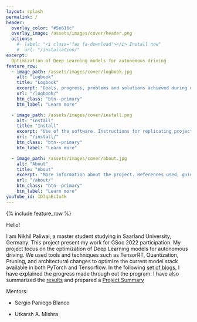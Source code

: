 ```yaml
---
layout: splash
permalink: /
header:
  overlay_color: "#5e616c"
  overlay_image: /assets/images/cover/header.png
  actions:
    #- label: "<i class='fas fa-download'></i> Install now"
    #  url: "/installation/"
excerpt: 
  Optimization of Deep Learning models for autonomous driving
feature_row:
  - image_path: /assets/images/cover/logbook.jpg
    alt: "Logbook"
    title: "Logbook"
    excerpt: "Goals, progress, problems and solutions achieved during development"
    url: "/logbook/"
    btn_class: "btn--primary"
    btn_label: "Learn more"

  - image_path: /assets/images/cover/install.png
    alt: "Install"
    title: "Install"
    excerpt: "Use of the software. Instructions for replicating project content."
    url: "/install/"
    btn_class: "btn--primary"
    btn_label: "Learn more"

  - image_path: /assets/images/cover/about.jpg
    alt: "About"
    title: "About"
    excerpt: "More information about the project. References used, guides, articles, etc."
    url: "/about/"
    btn_class: "btn--primary"
    btn_label: "Learn more"   
youTube_id: ID7qaEcIu4k
---
```


{% include feature_row %}

Hello!

I am Nikhil Paliwal, a master student studying in Saarland University, Germany. This project present my work for GSoc 2022 participation. My project focus on the optimization of Deep Learning models for autonomous driving. We used tools and techniques such as TensorRT, Quantization, Pruning, and architectural changes to optimize the current model stack available in both PyTorch and Tensorflow. In the following [set of blogs](https://theroboticsclub.github.io/gsoc2022-Nikhil_Paliwal/logbook/), I have explained the progress made through out the program. I have also summarized the [results](https://theroboticsclub.github.io/gsoc2022-Nikhil_Paliwal/gsoc/Results-Summary/) and prepared a [Project Summary](https://theroboticsclub.github.io/gsoc2022-Nikhil_Paliwal/gsoc/Project-Summary/)

Mentors:

* Sergio Paniego Blanco

* Utkarsh A. Mishra
